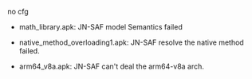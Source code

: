 no cfg

+ math_library.apk: JN-SAF model Semantics failed

+ native_method_overloading1.apk: JN-SAF resolve the native method failed.

+ arm64_v8a.apk: JN-SAF can't deal the arm64-v8a arch.
